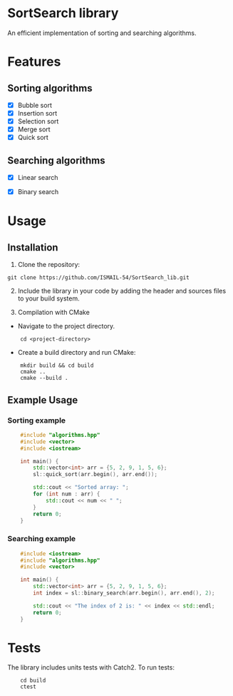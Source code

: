 # SortSearch library
An efficient implementation of sorting and searching algorithms.

# Features
## Sorting algorithms
- [x] Bubble sort
- [x] Insertion sort
- [x] Selection sort
- [x] Merge sort
- [x] Quick sort

## Searching algorithms
- [x] Linear search
- [x] Binary search


# Usage
## Installation

1. Clone the repository:

```shell
git clone https://github.com/ISMAIL-54/SortSearch_lib.git
```

2. Include the library in your code by adding the header and sources files to your build system.

3. Compilation with CMake

- Navigate to the project directory.

```shell
    cd <project-directory>
```

- Create a build directory and run CMake:
    
```shell
    mkdir build && cd build
    cmake ..
    cmake --build .
```

## Example Usage
### Sorting example

```cpp
    #include "algorithms.hpp"
    #include <vector>
    #include <iostream>

    int main() {
        std::vector<int> arr = {5, 2, 9, 1, 5, 6};
        sl::quick_sort(arr.begin(), arr.end());

        std::cout << "Sorted array: ";
        for (int num : arr) {
            std::cout << num << " ";
        }
        return 0;
    }
```

### Searching example

```cpp
    #include <iostream>
    #include "algorithms.hpp"
    #include <vector>

    int main() {
        std::vector<int> arr = {5, 2, 9, 1, 5, 6};
        int index = sl::binary_search(arr.begin(), arr.end(), 2);

        std::cout << "The index of 2 is: " << index << std::endl;
        return 0;
    }
```

# Tests
The library includes units tests with Catch2. To run tests:
    
```shell
    cd build
    ctest
```
